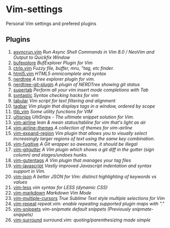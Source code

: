 # Vim-settings

Personal Vim settings and prefered plugins

## Plugins

1. [asyncrun.vim](https://github.com/skywind3000/asyncrun.vim) *Run Async Shell Commands in Vim 8.0 / NeoVim and Output to Quickfix Window*
2. [bufexplore](https://github.com/jlanzarotta/bufexplorer) *BufExplorer Plugin for Vim*
3. [ctrlp.vim](https://github.com/kien/ctrlp.vim) *Fuzzy file, buffer, mru, "tag, etc finder.*
4. [html5.vim](https://github.com/othree/html5.vim) *HTML5 omnicomplete and syntax*
5. [nerdtree](https://github.com/scrooloose/nerdtree) *A tree explorer plugin for vim.*
6. [nerdtree-git-plugin](https://github.com/Xuyuanp/nerdtree-git-plugin) *A plugin of NERDTree showing git status*
7. [supertab](https://github.com/ervandew/supertab) *Perform all your vim insert mode completions with Tab*
8. [syntastic](https://github.com/vim-syntastic/syntastic) *Syntax checking hacks for vim*
9. [tabular](https://github.com/godlygeek/tabular) *Vim script for text filtering and alignment*
10. [tagbar](https://github.com/majutsushi/tagbar) *Vim plugin that displays tags in a window, ordered by scope*
11. [tlib\_vim](https://github.com/tomtom/tlib_vim) *Some utility functions for VIM*
12. [ultisnips](https://github.com/SirVer/ultisnips) *UltiSnips - The ultimate snippet solution for Vim.*
13. [vim-airline](https://github.com/vim-airline/vim-airline) *lean & mean status/tabline for vim that's light as air*
14. [vim-airline-themes](https://github.com/vim-airline/vim-airline-themes) *A collection of themes for vim-airline*
15. [vim-expand-region](https://github.com/terryma/vim-expand-region) *Vim plugin that allows you to visually select increasingly larger regions of text using the same key combination.*
16. [vim-fugitive](https://github.com/tpope/vim-fugitive) *A Git wrapper so awesome, it should be illegal*
17. [vim-gitgutter](https://github.com/airblade/vim-gitgutter) *A Vim plugin which shows a git diff in the gutter (sign column) and stages/undoes hunks.*
18. [vim-gutentags](https://github.com/ludovicchabant/vim-gutentags) *A Vim plugin that manages your tag files*
19. [vim-javascript](https://github.com/pangloss/vim-javascript) *Vastly improved Javascript indentation and syntax support in Vim.*
20. [vim-json](https://github.com/elzr/vim-json) *A better JSON for Vim: distinct highlighting of keywords vs values*
21. [vim-less](https://github.com/groenewege/vim-less) *vim syntax for LESS (dynamic CSS)*
22. [vim-markdown](https://github.com/plasticboy/vim-markdown) *Markdown Vim Mode*
23. [vim-multiple-cursors](https://github.com/terryma/vim-multiple-cursors) *True Sublime Text style multiple selections for Vim*
24. [vim-repeat](https://github.com/tpope/vim-repeat) *repeat.vim: enable repeating supported plugin maps with "."*
25. [vim-snippets](https://github.com/honza/vim-snippets) *vim-snipmate default snippets (Previously snipmate-snippets)*
26. [vim-surround](https://github.com/tpope/vim-surround) *surround.vim: quoting/parenthesizing made simple*
